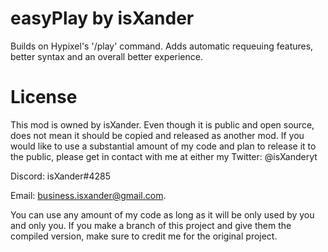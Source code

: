 # easyPlay by isXander
Builds on Hypixel's '/play' command. Adds automatic requeuing features, better syntax and an overall better experience.

# License
This mod is owned by isXander. Even though it is public and open source, does not mean it should be copied and released as another mod. If you would like to use a substantial amount of my code and plan to release it to the public, please get in contact with me at either my 
Twitter: @isXanderyt 

Discord: isXander#4285 

Email: business.isxander@gmail.com. 


You can use any amount of my code as long as it will be only used by you and only you. If you make a branch of this project and give them the compiled version, make sure to credit me for the original project.
